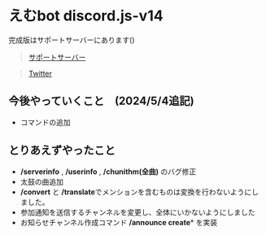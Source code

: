 # えむbot discord.js-v14

完成版はサポートサーバーにあります()

> [サポートサーバー](https://discord.gg/BnmvxuQk)

> [Twitter](https://twitter.com/ryo_001339)

## 今後やっていくこと　(2024/5/4追記)
- コマンドの追加
  
## とりあえずやったこと
- **/serverinfo** , **/userinfo** , **/chunithm(全曲)** のバグ修正
- 太鼓の曲追加
- **/convert** と **/translate**でメンションを含むものは変換を行わないようにしました。
- 参加通知を送信するチャンネルを変更し、全体にいかないようにしました
- お知らせチャンネル作成コマンド **/announce create*** を実装
